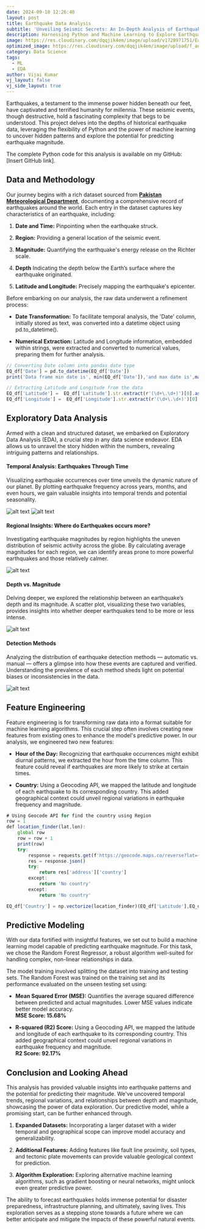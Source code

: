 ```yaml
---
date: 2024-09-10 12:26:40
layout: post
title: Earthquake Data Analysis
subtitle: 'Unveiling Seismic Secrets: An In-Depth Analysis of Earthquake Data'
description: Harnessing Python and Machine Learning to Explore Earthquake Patterns and Predict Magnitude
image: https://res.cloudinary.com/dqqjik4em/image/upload/v1728971751/Earthquake_cover_image_2.jpg
optimized_image: https://res.cloudinary.com/dqqjik4em/image/upload/f_auto,q_auto/Earthquake_cover_image_2
category: Data Science
tags:
  - ML
  - EDA
author: Vijai Kumar
vj_layout: false
vj_side_layout: true
---
```


Earthquakes, a testament to the immense power hidden beneath our feet, have captivated and terrified humanity for millennia. These seismic events, though destructive, hold a fascinating complexity that begs to be understood. This project delves into the depths of historical earthquake data, leveraging the flexibility of Python and the power of machine learning to uncover hidden patterns and explore the potential for predicting earthquake magnitude.

The complete Python code for this analysis is available on my GitHub: [Insert GitHub link].

## Data and Methodology
Our journey begins with a rich dataset sourced from <b><a href="https://seismic.pmd.gov.pk/">Pakistan Meteorological Department</a></b>, documenting a comprehensive record of earthquakes around the world. Each entry in the dataset captures key characteristics of an earthquake, including:

1. **Date and Time:** Pinpointing when the earthquake struck.

2. **Region:** Providing a general location of the seismic event.

3. **Magnitude:** Quantifying the earthquake's energy release on the Richter scale.

4. **Depth** Indicating the depth below the Earth’s surface where the earthquake originated.

5. **Latitude and Longitude:** Precisely mapping the earthquake's epicenter.

Before embarking on our analysis, the raw data underwent a refinement process:

- **Date Transformation:** To facilitate temporal analysis, the 'Date' column, initially stored as text, was converted into a datetime object using pd.to_datetime().

- **Numerical Extraction:** Latitude and Longitude information, embedded within strings, were extracted and converted to numerical values, preparing them for further analysis.

```js
// Converting Date column into pandas date type
EQ_df['Date'] = pd.to_datetime(EQ_df['Date'])
print('Data frame min date is', min(EQ_df['Date']),'and max date is',max(EQ_df['Date']))

// Extracting Latitude and Longitude from the data
EQ_df['Latitude'] =  EQ_df['Latitude'].str.extract(r'(\d+\.\d+)')[0].astype(float) * EQ_df['Latitude'].str.extract(r'([NS])')[0].map({'N': 1, 'S': -1})
EQ_df['Longitude'] =  EQ_df['Longitude'].str.extract(r'(\d+\.\d+)')[0].astype(float) * EQ_df['Longitude'].str.extract(r'([EW])')[0].map({'E': 1, 'W': -1})

```
## Exploratory Data Analysis

Armed with a clean and structured dataset, we embarked on Exploratory Data Analysis (EDA), a crucial step in any data science endeavor. EDA allows us to unravel the story hidden within the numbers, revealing intriguing patterns and relationships.

#### Temporal Analysis: Earthquakes Through Time
Visualizing earthquake occurrences over time unveils the dynamic nature of our planet. By plotting earthquake frequency across years, months, and even hours, we gain valuable insights into temporal trends and potential seasonality.

![alt text](https://res.cloudinary.com/dqqjik4em/image/upload/v1729006420/Year_wise_EQ.jpg)
![alt text](https://res.cloudinary.com/dqqjik4em/image/upload/v1729006645/Month_wise_EQ.jpg)

#### Regional Insights: Where do Earthquakes occurs more?

Investigating earthquake magnitudes by region highlights the uneven distribution of seismic activity across the globe. By calculating average magnitudes for each region, we can identify areas prone to more powerful earthquakes and those relatively calmer.

![alt text](https://res.cloudinary.com/dqqjik4em/image/upload/v1729007252/Country_wise_EQ.jpg)

#### Depth vs. Magnitude
Delving deeper, we explored the relationship between an earthquake’s depth and its magnitude. A scatter plot, visualizing these two variables, provides insights into whether deeper earthquakes tend to be more or less intense.

![alt text](https://res.cloudinary.com/dqqjik4em/image/upload/v1729008035/Dp_Vs_mag_wise_EQ.jpg)

#### Detection Methods
Analyzing the distribution of earthquake detection methods — automatic vs. manual — offers a glimpse into how these events are captured and verified. Understanding the prevalence of each method sheds light on potential biases or inconsistencies in the data.

![alt text](https://res.cloudinary.com/dqqjik4em/image/upload/v1729008228/Detection_method.jpg)


## Feature Engineering
Feature engineering is for transforming raw data into a format suitable for machine learning algorithms. This crucial step often involves creating new features from existing ones to enhance the model's predictive power. In our analysis, we engineered two new features:

- **Hour of the Day:** Recognizing that earthquake occurrences might exhibit diurnal patterns, we extracted the hour from the time column. This feature could reveal if earthquakes are more likely to strike at certain times.

- **Country:** Using a Geocoding API, we mapped the latitude and longitude of each earthquake to its corresponding country. This added geographical context could unveil regional variations in earthquake frequency and magnitude.

```js
# Using Geocode API for find the country using Region
row = 1
def location_finder(lat,lon):
    global row
    row = row + 1
    print(row)
    try:        
        response = requests.get(f'https://geocode.maps.co/reverse?lat={str(lat)}&lon={str(lon)}&api_key = API_KEY')
        res = response.json()
        try:
            return res['address']['country']
        except:
            return 'No country'
        except:
            return 'No country'

EQ_df['Country'] = np.vectorize(location_finder)(EQ_df['Latitude'],EQ_df['Longitude'])
```

## Predictive Modeling

With our data fortified with insightful features, we set out to build a machine learning model capable of predicting earthquake magnitude. For this task, we chose the Random Forest Regressor, a robust algorithm well-suited for handling complex, non-linear relationships in data.

The model training involved splitting the dataset into training and testing sets. The Random Forest was trained on the training set and its performance evaluated on the unseen testing set using:

- **Mean Squared Error (MSE):** Quantifies the average squared difference between predicted and actual magnitudes. Lower MSE values indicate better model accuracy. <br>
<b>MSE Score: 15.68%</b>

- **R-squared (R2) Score:** Using a Geocoding API, we mapped the latitude and longitude of each earthquake to its corresponding country. This added geographical context could unveil regional variations in earthquake frequency and magnitude.<br>
<b>R2 Score: 92.17%</b>

## Conclusion and Looking Ahead
This analysis has provided valuable insights into earthquake patterns and the potential for predicting their magnitude. We've uncovered temporal trends, regional variations, and relationships between depth and magnitude, showcasing the power of data exploration. Our predictive model, while a promising start, can be further enhanced through.


1. **Expanded Datasets:** Incorporating a larger dataset with a wider temporal and geographical scope can improve model accuracy and generalizability.

2. **Additional Features:** Adding features like fault line proximity, soil types, and tectonic plate movements can provide valuable geological context for prediction.

3. **Algorithm Exploration:** Exploring alternative machine learning algorithms, such as gradient boosting or neural networks, might unlock even greater predictive power.

The ability to forecast earthquakes holds immense potential for disaster preparedness, infrastructure planning, and ultimately, saving lives. This exploration serves as a stepping stone towards a future where we can better anticipate and mitigate the impacts of these powerful natural events.
